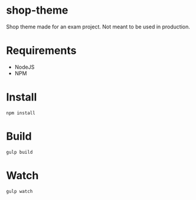 # shop-theme
Shop theme made for an exam project. Not meant to be used in production.

# Requirements

* NodeJS
* NPM

# Install

`npm install`

# Build

`gulp build`

# Watch

`gulp watch`
